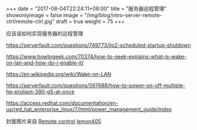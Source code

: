 +++
date = "2017-08-04T22:24:11+08:00"
title = "服务器远程管理"
showonlyimage = false
image = "/img/blog/intro-server-remote-ctrl/remote-ctrl.jpg"
draft = true
weight = 75
+++

应该该如何实现服务器的远程管理
<!--more-->

https://serverfault.com/questions/749773/ilo2-scheduled-startup-shutdown

https://www.howtogeek.com/70374/how-to-geek-explains-what-is-wake-on-lan-and-how-do-i-enable-it/

https://en.wikipedia.org/wiki/Wake-on-LAN

https://serverfault.com/questions/597688/how-to-power-on-off-multiple-hp-proliant-380-g5-at-once

https://access.redhat.com/documentation/en-us/red_hat_enterprise_linux/7/html/power_management_guide/index

封面图片来自 [Remote control](https://dribbble.com/shots/3442917-Remote-control) <a href="https://dribbble.com/lemon405285"><i class="fa fa-dribbble" aria-hidden="true"></i> lemon405</a>  
